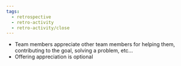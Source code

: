 ```yaml
---
tags:
  - retrospective
  - retro-activity
  - retro-activity/close
---
```


- Team members appreciate other team members for helping them, contributing to the goal, solving a problem, etc...
- Offering appreciation is optional
